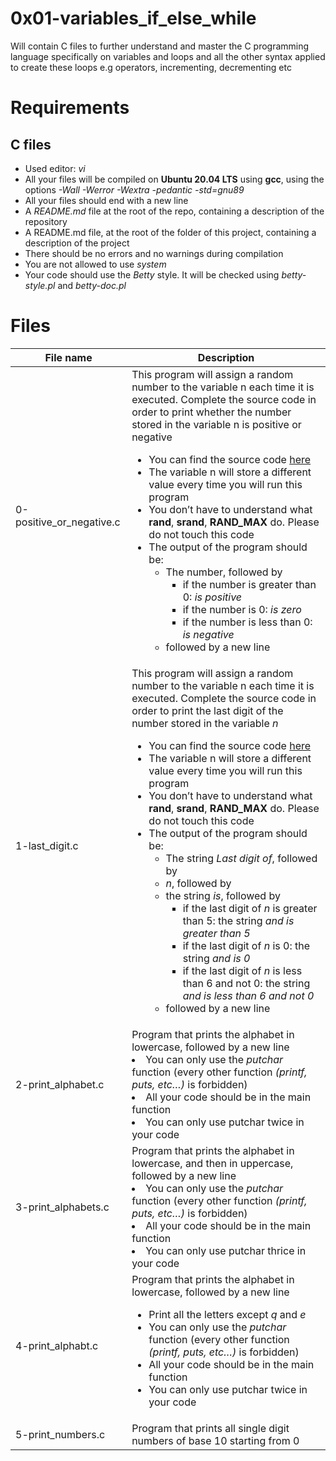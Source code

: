 # 0x01-variables_if_else_while
Will contain C files to further understand and master the C programming language specifically on variables and loops and all the other syntax applied to create these loops e.g operators, incrementing, decrementing etc

# Requirements
## C files
- Used editor: *vi*
- All your files will be compiled on **Ubuntu 20.04 LTS** using **gcc**, using the options *-Wall -Werror -Wextra -pedantic -std=gnu89*
- All your files should end with a new line
- A *README.md* file at the root of the repo, containing a description of the repository
- A README.md file, at the root of the folder of this project, containing a description of the project
- There should be no errors and no warnings during compilation
- You are not allowed to use *system*
- Your code should use the *Betty* style. It will be checked using *betty-style.pl* and *betty-doc.pl*


# Files

| File name | Description |
| --------- | ----------- |
| 0-positive_or_negative.c | This program will assign a random number to the variable n each time it is executed. Complete the source code in order to print whether the number stored in the variable n is positive or negative<ul><li>You can find the source code [here](https://intranet.alxswe.com/rltoken/Dg4SuuP8gvRYnE54wktySg)</li><li>The variable n will store a different value every time you will run this program</li><li>You don’t have to understand what **rand**, **srand**, **RAND_MAX** do. Please do not touch this code</li><li>The output of the program should be:<ul><li>The number, followed by<ul><li>if the number is greater than 0: *is positive*</li><li>if the number is 0: *is zero*</li><li>if the number is less than 0: *is negative*</li></ul></li><li>followed by a new line</li></ul></li></ul> |
| 1-last_digit.c | This program will assign a random number to the variable n each time it is executed. Complete the source code in order to print the last digit of the number stored in the variable *n*<ul><li>You can find the source code [here](https://intranet.alxswe.com/rltoken/rud8wr5x6VWeahUtd5P14A)</li><li>The variable n will store a different value every time you will run this program</li><li>You don’t have to understand what **rand**, **srand**, **RAND_MAX** do. Please do not touch this code</li><li>The output of the program should be:<ul><li>The string *Last digit of*, followed by</li><li>*n*, followed by</li><li>the string *is*, followed by<ul><li>if the last digit of *n* is greater than 5: the string *and is greater than 5*</li><li>if the last digit of *n* is 0: the string *and is 0*</li><li>if the last digit of *n* is less than 6 and not 0: the string *and is less than 6 and not 0*</li></ul></li><li>followed by a new line</li></ul></li></ul> |
| 2-print_alphabet.c | Program that prints the alphabet in lowercase, followed by a new line<li>You can only use the *putchar* function (every other function *(printf, puts, etc…)* is forbidden)</li><li>All your code should be in the main function</li><li>You can only use putchar twice in your code</li></ul> |
| 3-print_alphabets.c | Program that prints the alphabet in lowercase, and then in uppercase, followed by a new line<li>You can only use the *putchar* function (every other function *(printf, puts, etc…)* is forbidden)</li><li>All your code should be in the main function</li><li>You can only use putchar thrice in your code</li></ul> |
| 4-print_alphabt.c | Program that prints the alphabet in lowercase, followed by a new line<ul><li>Print all the letters except *q* and *e*</li><li>You can only use the *putchar* function (every other function *(printf, puts, etc…)* is forbidden)</li><li>All your code should be in the main function</li><li>You can only use putchar twice in your code</li></ul> |
| 5-print_numbers.c | Program that prints all single digit numbers of base 10 starting from 0 |
